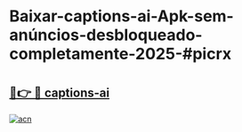 # Baixar-captions-ai-Apk-sem-anúncios-desbloqueado-completamente-2025-#picrx

# <h2><a href="https://ainizakaria.my?title=captions-ai&ref=24M">🔗👉 🔴 captions-ai</a></h2>

[![acn](https://github.com/user-attachments/assets/0f9c940e-d8b0-45ae-aac7-cd30a18b3e1c)](https://ainizakaria.my?title=captions-ai&ref=24M)

